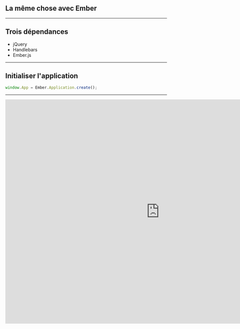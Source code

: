 ## La même chose avec Ember

---

## Trois dépendances

- jQuery
- Handlebars
- Ember.js

---

## Initialiser l'application

```js
window.App = Ember.Application.create();
```

---

<iframe src="http://emberjs.jsbin.com/OZaSOro/latest/embed" frameborder="0" height="700" width="960"></iframe>
